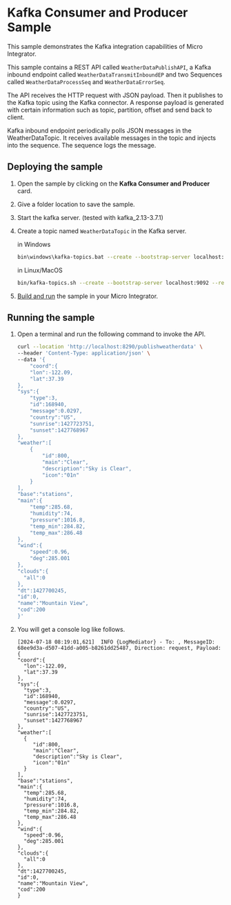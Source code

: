 # Kafka Consumer and Producer Sample

This sample demonstrates the Kafka integration capabilities of Micro Integrator.

This sample contains a REST API called `WeatherDataPublishAPI`, a Kafka inbound endpoint called `WeatherDataTransmitInboundEP` and two Sequences called `WeatherDataProcessSeq` and  `WeatherDataErrorSeq`.

The API receives the HTTP request with JSON payload. Then it publishes to the Kafka topic using the Kafka connector. A response payload is generated with certain information such as topic, partition, offset and send back to client.

Kafka inbound endpoint periodically polls JSON messages in the WeatherDataTopic. It receives available messages in the topic and injects into the sequence. The sequence logs the message.

## Deploying the sample

1.  Open the sample by clicking on the **Kafka Consumer and Producer** card.
2.  Give a folder location to save the sample.
3.  Start the kafka server. (tested with kafka_2.13-3.7.1)
4.  Create a topic named `WeatherDataTopic` in the Kafka server.

    in Windows

    ```bash
    bin\windows\kafka-topics.bat --create --bootstrap-server localhost:9092 --replication-factor 1 --partitions 1 --topic weatherdatatopic
    ```
    in Linux/MacOS

    ```bash
    bin/kafka-topics.sh --create --bootstrap-server localhost:9092 --replication-factor 1 --partitions 1 --topic weatherdatatopic
    ```
    
5. [Build and run]({{base_path}}/develop/deploy-artifacts#build-and-run) the sample in your Micro Integrator.

## Running the sample

1. Open a terminal and run the following command to invoke the API.

    ```bash
    curl --location 'http://localhost:8290/publishweatherdata' \
    --header 'Content-Type: application/json' \
    --data '{
        "coord":{
        "lon":-122.09,
        "lat":37.39
    },
    "sys":{
        "type":3,
        "id":168940,
        "message":0.0297,
        "country":"US",
        "sunrise":1427723751,
        "sunset":1427768967
    },
    "weather":[
        {
            "id":800,
            "main":"Clear",
            "description":"Sky is Clear",
            "icon":"01n"
        }
    ],
    "base":"stations",
    "main":{
        "temp":285.68,
        "humidity":74,
        "pressure":1016.8,
        "temp_min":284.82,
        "temp_max":286.48
    },
    "wind":{
        "speed":0.96,
        "deg":285.001
    },
    "clouds":{
      "all":0
    },
    "dt":1427700245,
    "id":0,
    "name":"Mountain View",
    "cod":200
    }'
    ```

2. You will get a console log like follows. 
    
    ```
    [2024-07-18 08:19:01,621]  INFO {LogMediator} - To: , MessageID: 68ee9d3a-d507-41dd-a005-b8261dd25487, Direction: request, Payload: {
    "coord":{
      "lon":-122.09,
      "lat":37.39
    },
    "sys":{
      "type":3,
      "id":168940,
      "message":0.0297,
      "country":"US",
      "sunrise":1427723751,
      "sunset":1427768967
    },
    "weather":[
      {
         "id":800,
         "main":"Clear",
         "description":"Sky is Clear",
         "icon":"01n"
      }
    ],
    "base":"stations",
    "main":{
      "temp":285.68,
      "humidity":74,
      "pressure":1016.8,
      "temp_min":284.82,
      "temp_max":286.48
    },
    "wind":{
      "speed":0.96,
      "deg":285.001
    },
    "clouds":{
      "all":0
    },
    "dt":1427700245,
    "id":0,
    "name":"Mountain View",
    "cod":200
    }
    ```